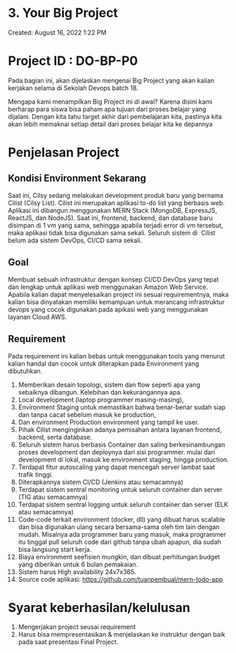 # 3. Your Big Project

Created: August 16, 2022 1:22 PM

# Project ID : DO-BP-P0

Pada bagian ini, akan dijelaskan mengenai Big Project yang akan kalian kerjakan selama di Sekolah Devops batch 18.

Mengapa kami menampilkan Big Project ini di awal? Karena disini kami berharap para siswa bisa paham apa tujuan dari proses belajar yang dijalani. Dengan kita tahu target akhir dari pembelajaran kita, pastinya kita akan lebih memaknai setiap detail dari proses belajar kita ke depannya

# Penjelasan Project

## **Kondisi Environment Sekarang**

Saat ini, Cilsy sedang melakukan development produk baru yang bernama Cilist (Cilsy List). Cilist ini merupakan aplikasi to-do list yang berbasis web. Aplikasi ini dibangun menggunakan MERN Stack (MongoDB, ExpressJS, ReactJS, dan NodeJS). Saat ini, frontend, backend, dan database baru disimpan di 1 vm yang sama, sehingga apabila terjadi error di vm tersebut, maka aplikasi tidak bisa digunakan sama sekali. Seluruh sistem di  Cilist belum ada sistem DevOps, CI/CD sama sekali.

## **Goal**

Membuat sebuah infrastruktur dengan konsep CI/CD DevOps yang tepat dan lengkap untuk aplikasi web menggunakan Amazon Web Service. Apabila kalian dapat menyelesaikan project ini sesuai requirementnya, maka kalian bisa dinyatakan memiliki kemampuan untuk merancang infrastruktur devops yang cocok digunakan pada apikasi web yang menggunakan layanan Cloud AWS.

## **Requirement**

Pada requirement ini kalian bebas untuk menggunakan tools yang menurut kalian handal dan cocok untuk diterapkan pada Environment yang dibutuhkan.

1. Memberikan desain topologi, sistem dan flow seperti apa yang sebaiknya dibangun. Kelebihan dan kekurangannya apa.
2. Local development (laptop programmer masing-masing),
3. Environment Staging untuk memastikan bahwa benar-benar sudah siap dan tanpa cacat sebelum masuk ke production,
4. Dan environment Production environment yang tampil ke user.
5. Pihak Cilist menginginkan adanya pemisahan antara layanan frontend, backend, serta database.
6. Seluruh sistem harus berbasis Container dan saling berkesinambungan proses development dan deploynya dari sisi programmer. mulai dari development di lokal, masuk ke environment staging, hingga production.
7. Terdapat fitur autoscaling yang dapat mencegah server lambat saat trafik tinggi.
8. Diterapkannya sistem CI/CD (Jenkins atau semacamnya)
9. Terdapat sistem sentral monitoring untuk seluruh container dan server (TIG atau semacamnya)
10. Terdapat sistem sentral logging untuk seluruh container dan server (ELK atau semacamnya)
11. Code-code terkait environment (docker, dll) yang dibuat harus scalable dan bisa digunakan ulang secara bersama-sama oleh tim lain dengan mudah. Misalnya ada programmer baru yang masuk, maka programmer itu tinggal pull seluruh code dari github tanpa ubah apapun, dia sudah bisa langsung start kerja.
12. Biaya environment seefisien mungkin, dan dibuat perhitungan budget yang diberikan untuk 6 bulan pemakaian.
13. Sistem harus High availability 24x7x365.
14. Source code aplikasi: https://github.com/tuanpembual/mern-todo-app

# Syarat keberhasilan/kelulusan

1. Mengerjakan project seusai requirement
2. Harus bisa mempresentasikan & menjelaskan ke instruktur dengan baik pada saat presentasi Final Project.